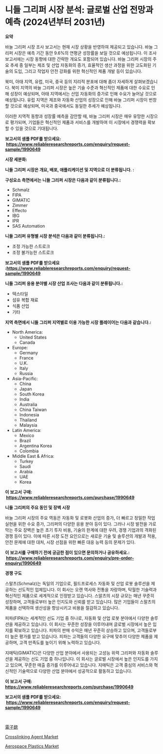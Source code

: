 <p><h1>니들 그리퍼 시장 분석: 글로벌 산업 전망과 예측 (2024년부터 2031년)</h1></p><p><strong>요약</strong></p>
<p><p>바늘 그리퍼 시장 조사 보고서는 현재 시장 상황을 반영하여 제공되고 있습니다. 바늘 그리퍼 시장은 예측 기간 동안 9.6%의 연평균 성장률을 보일 것으로 예상됩니다. 이 조사 보고서에는 시장 동향에 대한 간략한 개요도 포함되어 있습니다. 바늘 그리퍼 시장의 주요 추세 중 일부는 제조 및 산업 자동화의 증가, 효율적인 생산 과정을 위한 고도화된 기술의 도입, 그리고 작업자 안전 강화를 위한 혁신적인 제품 개발 등이 있습니다.</p><p>북미, 아태 지역, 유럽, 미국, 중국 등의 지리적 분포에 대해 좀더 자세하게 살펴보겠습니다. 북미 지역의 바늘 그리퍼 시장은 높은 기술 수준과 혁신적인 제품에 대한 수요로 인해 성장이 예상되며, 아태 지역에서는 산업 자동화의 증가로 인해 수요가 늘어날 것으로 예상됩니다. 유럽 지역은 제조와 자동화 산업의 성장으로 인해 바늘 그리퍼 시장이 번창할 것으로 예상되며, 미국과 중국에서도 동일한 추세가 예상됩니다.</p><p>이러한 지역적 동향과 성장률 예측을 감안할 때, 바늘 그리퍼 시장은 매우 유망한 시장으로 평가되며, 기업들은 혁신적인 제품과 서비스를 개발하여 이 시장에서 경쟁력을 확보할 수 있을 것으로 기대됩니다.</p></p>
<p><strong>보고서의 샘플 PDF를 받으세요: &nbsp;<a href="https://www.reliableresearchreports.com/enquiry/request-sample/1990649">https://www.reliableresearchreports.com/enquiry/request-sample/1990649</a></strong></p>
<p><strong>시장 세분화:</strong></p>
<p><strong> 니들 그리퍼 시장은 개요, 배포, 애플리케이션 및 지역으로 더 분류됩니다. :</strong></p>
<p><strong>구성요소 측면에서는 니들 그리퍼 시장은 다음과 같이 분류됩니다.:</strong></p>
<p><ul><li>Schmalz</li><li>FIPA</li><li>GIMATIC</li><li>Zimmer</li><li>Effecto</li><li>IBG</li><li>IPR</li><li>SAS Automation</li></ul></p>
<p><strong> 니들 그리퍼 유형별 시장 분석은 다음과 같이 분류됩니다.:</strong></p>
<p><ul><li>조정 가능한 스트로크</li><li>조정 불가능한 스트로크</li></ul></p>
<p><strong>보고서의 샘플 PDF를 받으세요 :<a href="https://www.reliableresearchreports.com/enquiry/request-sample/1990649">https://www.reliableresearchreports.com/enquiry/request-sample/1990649</a></strong></p>
<p><strong> 니들 그리퍼 응용 분야별 시장 산업 조사는 다음과 같이 분류됩니다.:</strong></p>
<p><ul><li>텍스타일</li><li>섬유 복합 재료</li><li>식품 산업</li><li>기타</li></ul></p>
<p><strong>지역 측면에서 니들 그리퍼 지역별로 이용 가능한 시장 플레이어는 다음과 같습니다.:</strong></p>
<p><ul>
    <li>
        North America:
        <ul>
            <li>United States</li>
            <li>Canada</li>
        </ul>
    </li>
    <li>
        Europe:
        <ul>
            <li>Germany</li>
            <li>France</li>
            <li>U.K.</li>
            <li>Italy</li>
            <li>Russia</li>
        </ul>
    </li>
    <li>
        Asia-Pacific:
        <ul>
            <li>China</li>
            <li>Japan</li>
            <li>South Korea</li>
            <li>India</li>
            <li>Australia</li>
            <li>China Taiwan</li>
            <li>Indonesia</li>
            <li>Thailand</li>
            <li>Malaysia</li>
        </ul>
    </li>
    <li>
        Latin America:
        <ul>
            <li>Mexico</li>
            <li>Brazil</li>
            <li>Argentina Korea</li>
            <li>Colombia</li>
        </ul>
    </li>
    <li>
        Middle East & Africa:
        <ul>
            <li>Turkey</li>
            <li>Saudi</li>
            <li>Arabia</li>
            <li>UAE</li>
            <li>Korea</li>
        </ul>
    </li>
    </ul></p>
<p><strong>이 보고서 구매: &nbsp;<a href="https://www.reliableresearchreports.com/purchase/1990649">https://www.reliableresearchreports.com/purchase/1990649</a></strong></p>
<p><strong>니들 그리퍼의 주요 동인 및 장벽 시장</strong></p>
<p><p>바늘 그리퍼 시장의 주요 역동은 자동화 및 로봇화 산업의 증가, 더 빠르고 정밀한 작업 실현을 위한 수요 증가, 그리퍼의 다양한 응용 분야 등이 있다. 그러나 시장 발전을 가로막는 주요 장벽은 높은 초기 투자 비용, 기술의 한계에 대한 우려, 경쟁 기업과의 격화된 경쟁 등이 있다. 이에 따른 시장 도전 요인으로는 새로운 기술 및 솔루션의 개발과 적용, 안전 문제에 대한 대처, 시장 선점을 위한 빠른 대응 능력 등의 문제가 있다.</p></p>
<p><strong>이 보고서를 구매하기 전에 궁금한 점이 있으면 문의하거나 공유하세요.: &nbsp;<a href="https://www.reliableresearchreports.com/enquiry/pre-order-enquiry/1990649">https://www.reliableresearchreports.com/enquiry/pre-order-enquiry/1990649</a></strong></p>
<p><strong>경쟁 구도</strong></p>
<p><p>스말츠(Schmalz)는 독일의 기업으로, 필드프로세스 자동화 및 산업 로봇 솔루션을 제공하는 선도적인 업체입니다. 이 회사는 오랜 역사와 전통을 자랑하며, 탁월한 기술력과 혁신적인 제품으로 세계적으로 인정받고 있습니다. 스말츠의 시장 규모는 매년 꾸준히 성장하며, 고객들로부터 높은 인지도와 신뢰를 받고 있습니다. 많은 기업들이 스말츠의 제품을 선택하여 생산성을 향상시키고 비용을 절감하고 있습니다.</p><p>피파(FIPA)는 세계적인 선도 기업 중 하나로, 자동화 및 산업 로봇 분야에서 다양한 솔루션을 제공하고 있습니다. 이 회사는 꾸준한 성장을 이루어내며 글로벌 시장에서 높은 입지를 확보하고 있습니다. 피파의 판매 수익은 매년 꾸준히 상승하고 있으며, 고객들로부터 높은 평가를 받고 있습니다. 피파는 고객들의 다양한 요구에 맞추어 다양한 제품을 제공하며, 고객 만족도를 높이기 위해 노력하고 있습니다.</p><p>지매틱(GIMATIC)은 다양한 산업 분야에서 사용되는 고성능 위력 그리퍼와 자동화 솔루션을 제공하는 선도 기업 중 하나입니다. 이 회사는 글로벌 시장에서 높은 인지도를 가지고 있으며, 꾸준한 매출 증가를 이루어내고 있습니다. 지매틱은 고객 중심의 서비스와 혁신적인 기술력으로 다양한 산업 분야에서 성공적으로 활동하고 있습니다.</p></p>
<p><strong>이 보고서 구매: &nbsp; <a href="https://www.reliableresearchreports.com/purchase/1990649">https://www.reliableresearchreports.com/purchase/1990649</a></strong></p>
<p><strong>보고서의 샘플 PDF를 받으세요: &nbsp;<a href="https://www.reliableresearchreports.com/enquiry/request-sample/1990649">https://www.reliableresearchreports.com/enquiry/request-sample/1990649</a></strong><strong></strong></p>
<p>&nbsp;</p>
<p><p><a href="https://github.com/schmahlson/Market-Research-Report-List-1/blob/main/53768638924.md">電子銃</a></p><p><a href="https://cautious-neon-760.notion.site/Crosslinking-Agent-Market-Size-and-Growth-Market-Segmentation-Regional-and-Country-Breakdowns-and-f0e0795cd57347cf90a2da4ff42c2a8c">Crosslinking Agent Market</a></p><p><a href="https://spotless-saver-8fd.notion.site/Aerospace-Plastics-Market-Challenges-Opportunities-and-Growth-Drivers-and-Major-Market-Players-fo-b90ad0dca9b2437b8901de09537b9f04">Aerospace Plastics Market</a></p></p>